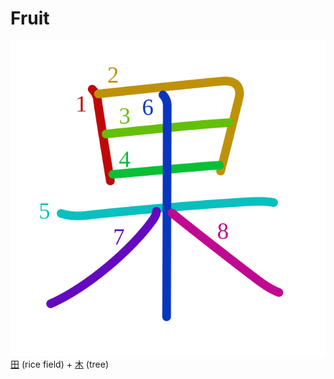 # Fruit
![679c](Kanji/kanji-colorize/679c.svg)
[田](Kanji/kanji-dict/田.md) (rice field) + [木](Kanji/kanji-dict/木.md) (tree)